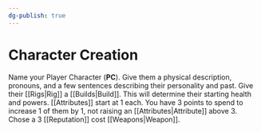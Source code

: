 ```yaml
---
dg-publish: true
---
```

# Character Creation

Name your Player Character (**PC**). Give them a physical description, pronouns, and a few sentences describing their personality and past. Give their [[Rigs|Rig]] a [[Builds|Build]]. This will determine their starting health and powers. [[Attributes]] start at 1 each. You have 3 points to spend to increase 1 of them by 1, not raising an [[Attributes|Attribute]] above 3. Chose a 3 [[Reputation]] cost [[Weapons|Weapon]].

